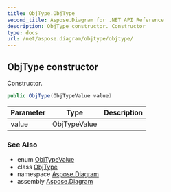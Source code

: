 ```yaml
---
title: ObjType.ObjType
second_title: Aspose.Diagram for .NET API Reference
description: ObjType constructor. Constructor
type: docs
url: /net/aspose.diagram/objtype/objtype/
---
```

## ObjType constructor

Constructor.

```csharp
public ObjType(ObjTypeValue value)
```

| Parameter | Type | Description |
| --- | --- | --- |
| value | ObjTypeValue |  |

### See Also

* enum [ObjTypeValue](../../objtypevalue/)
* class [ObjType](../)
* namespace [Aspose.Diagram](../../objtype/)
* assembly [Aspose.Diagram](../../../)


